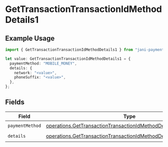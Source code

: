 # GetTransactionTransactionIdMethodDetails1

## Example Usage

```typescript
import { GetTransactionTransactionIdMethodDetails1 } from "jani-payments/models/operations";

let value: GetTransactionTransactionIdMethodDetails1 = {
  paymentMethod: "MOBILE_MONEY",
  details: {
    network: "<value>",
    phoneSuffix: "<value>",
  },
};
```

## Fields

| Field                                                                                                                                                | Type                                                                                                                                                 | Required                                                                                                                                             | Description                                                                                                                                          |
| ---------------------------------------------------------------------------------------------------------------------------------------------------- | ---------------------------------------------------------------------------------------------------------------------------------------------------- | ---------------------------------------------------------------------------------------------------------------------------------------------------- | ---------------------------------------------------------------------------------------------------------------------------------------------------- |
| `paymentMethod`                                                                                                                                      | [operations.GetTransactionTransactionIdMethodDetailsPaymentMethod](../../models/operations/gettransactiontransactionidmethoddetailspaymentmethod.md) | :heavy_check_mark:                                                                                                                                   | N/A                                                                                                                                                  |
| `details`                                                                                                                                            | [operations.GetTransactionTransactionIdMethodDetailsDetails](../../models/operations/gettransactiontransactionidmethoddetailsdetails.md)             | :heavy_check_mark:                                                                                                                                   | N/A                                                                                                                                                  |